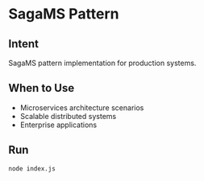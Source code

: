 # SagaMS Pattern

## Intent
SagaMS pattern implementation for production systems.

## When to Use
- Microservices architecture scenarios
- Scalable distributed systems
- Enterprise applications

## Run
```bash
node index.js
```
